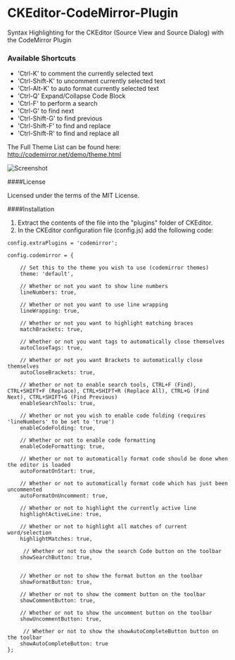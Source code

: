 CKEditor-CodeMirror-Plugin
==========================

Syntax Highlighting for the CKEditor (Source View and Source Dialog) with the CodeMirror Plugin

### Available Shortcuts
* 'Ctrl-K' to comment the currently selected text
* 'Ctrl-Shift-K' to uncomment currently selected text
* 'Ctrl-Alt-K' to auto format currently selected text
* 'Ctrl-Q' Expand/Collapse Code Block
* 'Ctrl-F' to perform a search
* 'Ctrl-G' to find next
* 'Ctrl-Shift-G' to find previous
* 'Ctrl-Shift-F' to find and replace
* 'Ctrl-Shift-R' to find and replace all

The Full Theme List can be found here: http://codemirror.net/demo/theme.html

![Screenshot](http://www.watchersnet.de/Portals/0/screenshots/dnn/CKEditorSourceView.png)

####License

Licensed under the terms of the MIT License.

####Installation

 1. Extract the contents of the file into the "plugins" folder of CKEditor.
 2. In the CKEditor configuration file (config.js) add the following code:

````
config.extraPlugins = 'codemirror';

config.codemirror = {
	
	// Set this to the theme you wish to use (codemirror themes)
	theme: 'default',
	
	// Whether or not you want to show line numbers
	lineNumbers: true,
	
	// Whether or not you want to use line wrapping
	lineWrapping: true,
	
	// Whether or not you want to highlight matching braces
	matchBrackets: true,
	
	// Whether or not you want tags to automatically close themselves
	autoCloseTags: true,
	
	// Whether or not you want Brackets to automatically close themselves
	autoCloseBrackets: true,
	
	// Whether or not to enable search tools, CTRL+F (Find), CTRL+SHIFT+F (Replace), CTRL+SHIFT+R (Replace All), CTRL+G (Find Next), CTRL+SHIFT+G (Find Previous)
	enableSearchTools: true,
	
	// Whether or not you wish to enable code folding (requires 'lineNumbers' to be set to 'true')
	enableCodeFolding: true,
	
	// Whether or not to enable code formatting
	enableCodeFormatting: true,
	
	// Whether or not to automatically format code should be done when the editor is loaded
	autoFormatOnStart: true, 
	
	// Whether or not to automatically format code which has just been uncommented
	autoFormatOnUncomment: true,
	
	// Whether or not to highlight the currently active line
	highlightActiveLine: true,
	
	// Whether or not to highlight all matches of current word/selection
	highlightMatches: true,

     // Whether or not to show the search Code button on the toolbar
	showSearchButton: true,

	
	// Whether or not to show the format button on the toolbar
	showFormatButton: true,
	
	// Whether or not to show the comment button on the toolbar
	showCommentButton: true,
	
	// Whether or not to show the uncomment button on the toolbar
	showUncommentButton: true,

     // Whether or not to show the showAutoCompleteButton button on the toolbar
	showAutoCompleteButton: true
};

````
